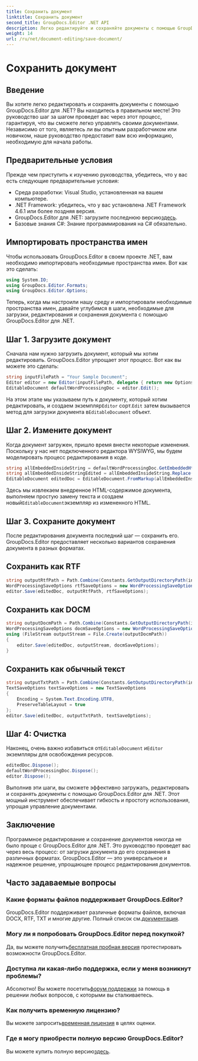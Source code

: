 ```yaml
---
title: Сохранить документ
linktitle: Сохранить документ
second_title: GroupDocs.Editor .NET API
description: Легко редактируйте и сохраняйте документы с помощью GroupDocs.Editor для .NET. Это пошаговое руководство упрощает процесс для разработчиков.
weight: 14
url: /ru/net/document-editing/save-document/
---
```


# Сохранить документ

## Введение
Вы хотите легко редактировать и сохранять документы с помощью GroupDocs.Editor для .NET? Вы находитесь в правильном месте! Это руководство шаг за шагом проведет вас через этот процесс, гарантируя, что вы сможете легко управлять своими документами. Независимо от того, являетесь ли вы опытным разработчиком или новичком, наше руководство предоставит вам всю информацию, необходимую для начала работы.
## Предварительные условия
Прежде чем приступить к изучению руководства, убедитесь, что у вас есть следующие предварительные условия:
- Среда разработки: Visual Studio, установленная на вашем компьютере.
- .NET Framework: убедитесь, что у вас установлена .NET Framework 4.6.1 или более поздняя версия.
-  GroupDocs.Editor для .NET: загрузите последнюю версию[здесь](https://releases.groupdocs.com/editor/net/).
- Базовые знания C#: Знание программирования на C# обязательно.
## Импортировать пространства имен
Чтобы использовать GroupDocs.Editor в своем проекте .NET, вам необходимо импортировать необходимые пространства имен. Вот как это сделать:
```csharp
using System.IO;
using GroupDocs.Editor.Formats;
using GroupDocs.Editor.Options;
```
Теперь, когда мы настроили нашу среду и импортировали необходимые пространства имен, давайте углубимся в шаги, необходимые для загрузки, редактирования и сохранения документа с помощью GroupDocs.Editor для .NET.
## Шаг 1. Загрузите документ
Сначала нам нужно загрузить документ, который мы хотим редактировать. GroupDocs.Editor упрощает этот процесс. Вот как вы можете это сделать:

```csharp
string inputFilePath = "Your Sample Document";
Editor editor = new Editor(inputFilePath, delegate { return new Options.WordProcessingLoadOptions(); });
EditableDocument defaultWordProcessingDoc = editor.Edit();
```
 На этом этапе мы указываем путь к документу, который хотим редактировать, и создаем экземпляр`Editor` сорт.`Edit` затем вызывается метод для загрузки документа в`EditableDocument` объект.
## Шаг 2. Измените документ
Когда документ загружен, пришло время внести некоторые изменения. Поскольку у нас нет подключенного редактора WYSIWYG, мы будем моделировать процесс редактирования в коде.

```csharp
string allEmbeddedInsideString = defaultWordProcessingDoc.GetEmbeddedHtml();
string allEmbeddedInsideStringEdited = allEmbeddedInsideString.Replace("Subtitle", "Edited subtitle");
EditableDocument editedDoc = EditableDocument.FromMarkup(allEmbeddedInsideStringEdited, null);
```
 Здесь мы извлекаем внедренное HTML-содержимое документа, выполняем простую замену текста и создаем новый`EditableDocument`экземпляр из измененного HTML.
## Шаг 3. Сохраните документ
После редактирования документа последний шаг — сохранить его. GroupDocs.Editor предоставляет несколько вариантов сохранения документа в разных форматах.
## Сохранить как RTF
```csharp
string outputRtfPath = Path.Combine(Constants.GetOutputDirectoryPath(inputFilePath), "editedDoc.rtf");
WordProcessingSaveOptions rtfSaveOptions = new WordProcessingSaveOptions(WordProcessingFormats.Rtf);
editor.Save(editedDoc, outputRtfPath, rtfSaveOptions);
```
## Сохранить как DOCM
```csharp
string outputDocmPath = Path.Combine(Constants.GetOutputDirectoryPath(inputFilePath), "editedDoc.docm");
WordProcessingSaveOptions docmSaveOptions = new WordProcessingSaveOptions(WordProcessingFormats.Docm);
using (FileStream outputStream = File.Create(outputDocmPath))
{
    editor.Save(editedDoc, outputStream, docmSaveOptions);
}
```
## Сохранить как обычный текст
```csharp
string outputTxtPath = Path.Combine(Constants.GetOutputDirectoryPath(inputFilePath), "editedDoc.txt");
TextSaveOptions textSaveOptions = new TextSaveOptions
{
    Encoding = System.Text.Encoding.UTF8,
    PreserveTableLayout = true
};
editor.Save(editedDoc, outputTxtPath, textSaveOptions);
```
## Шаг 4: Очистка
 Наконец, очень важно избавиться от`EditableDocument` и`Editor` экземпляры для освобождения ресурсов.
```csharp
editedDoc.Dispose();
defaultWordProcessingDoc.Dispose();
editor.Dispose();
```
Выполнив эти шаги, вы сможете эффективно загружать, редактировать и сохранять документы с помощью GroupDocs.Editor для .NET. Этот мощный инструмент обеспечивает гибкость и простоту использования, упрощая управление документами.
## Заключение
Программное редактирование и сохранение документов никогда не было проще с GroupDocs.Editor для .NET. Это руководство проведет вас через весь процесс: от загрузки документа до его сохранения в различных форматах. GroupDocs.Editor — это универсальное и надежное решение, упрощающее процесс редактирования документов.
## Часто задаваемые вопросы
### Какие форматы файлов поддерживает GroupDocs.Editor?
GroupDocs.Editor поддерживает различные форматы файлов, включая DOCX, RTF, TXT и многие другие. Полный список см.[документация](https://tutorials.groupdocs.com/editor/net/).
### Могу ли я попробовать GroupDocs.Editor перед покупкой?
 Да, вы можете получить[бесплатная пробная версия](https://releases.groupdocs.com/) протестировать возможности GroupDocs.Editor.
### Доступна ли какая-либо поддержка, если у меня возникнут проблемы?
 Абсолютно! Вы можете посетить[форум поддержки](https://forum.groupdocs.com/c/editor/20) за помощь в решении любых вопросов, с которыми вы сталкиваетесь.
### Как получить временную лицензию?
 Вы можете запросить[временная лицензия](https://purchase.groupdocs.com/temporary-license/) в целях оценки.
### Где я могу приобрести полную версию GroupDocs.Editor?
 Вы можете купить полную версию[здесь](https://purchase.groupdocs.com/buy).